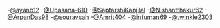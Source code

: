 -[@ayanb12](https://github.com/ayanb12/) -[@Upasana-610](https://github.com/Upasana-610) -[@SaptarshiKanjilal](https://github.com/@SaptarshiKanjilal/) -[@Nishantthakur62](https://github.com/Nishantthakur62) -[@ArpanDas98](https://github.com/ArpanDas98) -[@souravsah](https://github.com/souravsah) -[@Amrit404](https://github.com/Amrit404) -[@infuman69](https://github.com/infuman69) -[@twinkle2303](https://github.com/twinkle2303)

